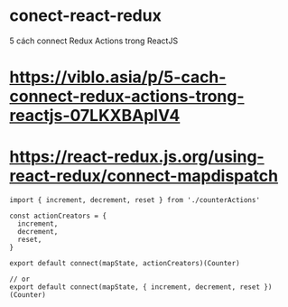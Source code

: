 # conect-react-redux
5 cách connect Redux Actions trong ReactJS
# https://viblo.asia/p/5-cach-connect-redux-actions-trong-reactjs-07LKXBAplV4

# https://react-redux.js.org/using-react-redux/connect-mapdispatch
```
import { increment, decrement, reset } from './counterActions'

const actionCreators = {
  increment,
  decrement,
  reset,
}

export default connect(mapState, actionCreators)(Counter)

// or
export default connect(mapState, { increment, decrement, reset })(Counter)
```

